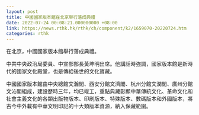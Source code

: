 ```yaml
---
layout: post
title: 中國國家版本館在北京舉行落成典禮
date: 2022-07-24 00:08:21.000000000 +08:00
link: https://news.rthk.hk/rthk/ch/component/k2/1659070-20220724.htm
categories: rthk
---
```


在北京，中國國家版本館舉行落成典禮。

中共中央政治局委員、中宣部部長黃坤明出席。他講話時強調，國家版本館是新時代的國家文化殿堂，也是傳給後世的文化寶藏。

中國國家版本館由中央總館文瀚閣、西安分館文濟閣、杭州分館文潤閣、廣州分館文沁閣組成，建設歷時三年，均已竣工，重點典藏彰顯中華傳統文化、革命文化和社會主義文化的各類出版物版本、印刷版本、特殊版本、數碼版本和外國版本，將古今中外載有中華文明印記的十大類版本資源，納入保藏範圍。
